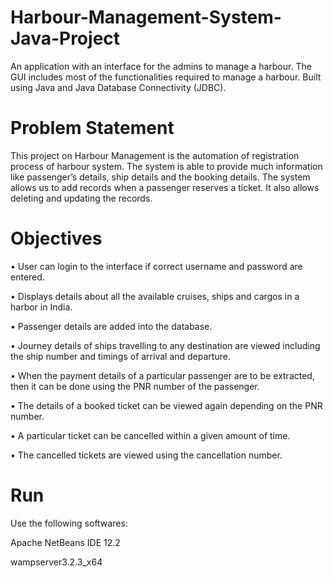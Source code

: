 # Harbour-Management-System-Java-Project
An application with an interface for the admins to manage a harbour. The GUI includes most of the functionalities required to manage a harbour. Built using Java and Java Database Connectivity (JDBC).

# Problem Statement 
This project on Harbour Management is the automation of registration process of harbour system. 
The system is able to provide much information like passenger’s details, ship details and the booking details. 
The system allows us to add records when a passenger reserves a ticket. It also allows deleting and updating the records.

# Objectives

•	User can login to the interface if correct username and password are entered.

•	Displays details about all the available cruises, ships and cargos in a harbor in India.

•	Passenger details are added into the database.

•	Journey details of ships travelling to any destination are viewed including the ship number and timings of arrival and departure.

•	When the payment details of a particular passenger are to be extracted, then it can be done using the PNR number of the passenger.

•	The details of a booked ticket can be viewed again depending on the PNR number.

•	A particular ticket can be cancelled within a given amount of time.

•	The cancelled tickets are viewed using the cancellation number.

# Run
Use the following softwares:

Apache NetBeans IDE 12.2

wampserver3.2.3_x64
